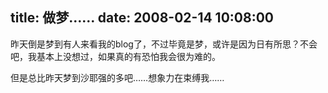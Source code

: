 title: 做梦……
date: 2008-02-14 10:08:00
---

昨天倒是梦到有人来看我的blog了，不过毕竟是梦，或许是因为日有所思？不会吧，我基本上没想过，如果真的有恐怕我会很为难的。

但是总比昨天梦到沙耶强的多吧……想象力在束缚我……
